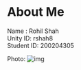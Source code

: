 
# About Me

Name : Rohil Shah  
Unity ID: rshah8  
Student ID: 200204305  

Photo:  ![img](https://preview.ibb.co/keCdjF/New_Doc_2017_08_16.jpg)  

